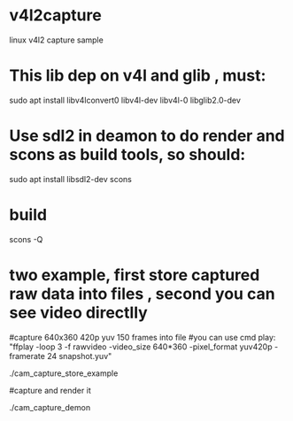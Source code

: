 # v4l2capture
linux v4l2 capture sample

# This lib dep on v4l and glib , must:
sudo apt install libv4lconvert0  libv4l-dev libv4l-0 libglib2.0-dev

# Use sdl2 in deamon to do render and scons as build tools, so should:
sudo apt install libsdl2-dev scons

# build
scons -Q

# two example, first store captured raw data into files , second you can see video directlly

#capture 640x360 420p yuv 150 frames into file
#you can use cmd play: "ffplay -loop 3 -f rawvideo -video_size 640*360 -pixel_format yuv420p -framerate 24 snapshot.yuv" 

./cam_capture_store_example      

#capture and render it

./cam_capture_demon



